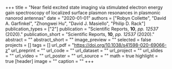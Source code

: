 +++
title = "Near field excited state imaging via stimulated electron energy gain spectroscopy of localized surface plasmon resonances in plasmonic nanorod antennas"
date = "2020-01-01"
authors = ["Robyn Collette", "David A. Garfinkel", "Zhongwei Hu", "David J. Masiello", "Philip D. Rack"]
publication_types = ["2"]
publication = "Scientific Reports, **10**, _pp. 12537_ (2020)."
publication_short = "Scientific Reports, **10**, _pp. 12537_ (2020)."
abstract = ""
abstract_short = ""
image_preview = ""
selected = false
projects = []
tags = []
url_pdf = "https://doi.org/10.1038/s41598-020-69066-z"
url_preprint = ""
url_code = ""
url_dataset = ""
url_project = ""
url_slides = ""
url_video = ""
url_poster = ""
url_source = ""
math = true
highlight = true
[header]
image = ""
caption = ""
+++
